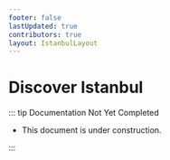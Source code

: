 ```yaml
---
footer: false
lastUpdated: true
contributors: true
layout: IstanbulLayout
---
```


# Discover Istanbul

::: tip Documentation Not Yet Completed

- This document is under construction.

:::